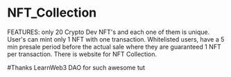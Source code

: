 # NFT_Collection

FEATURES:
only 20 Crypto Dev NFT's and each one of them is unique.
User's can mint only 1 NFT with one transaction.
Whitelisted users, have a 5 min presale period before the actual sale where they are guaranteed 1 NFT per transaction.
There is website for NFT Collection.

#Thanks LearnWeb3 DAO for such awesome tut
